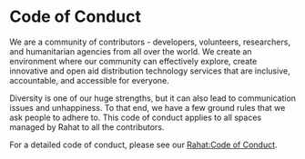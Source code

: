 # Code of Conduct

We are a community of contributors - developers, volunteers, researchers, and humanitarian agencies from all over the world. We create an environment where our community can effectively explore, create innovative and open aid distribution technology services that are inclusive, accountable, and accessible for everyone. 

Diversity is one of our huge strengths, but it can also lead to communication issues and unhappiness. To that end, we have a few ground rules that we ask people to adhere to. This code of conduct applies to all spaces managed by Rahat to all the contributors. 

For a detailed code of conduct,  please see our [Rahat:Code of Conduct](https://docs.rahat.io/docs/next/code-of-conduct/). 

